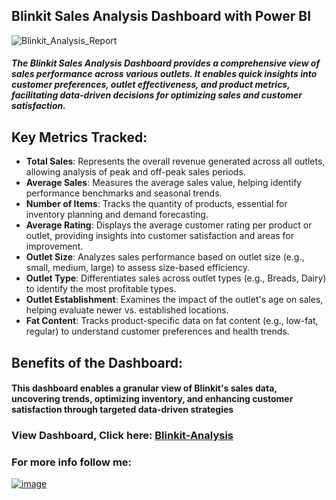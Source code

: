 ## Blinkit Sales Analysis Dashboard with Power BI
![Blinkit_Analysis_Report](https://github.com/user-attachments/assets/ef586fa9-9a03-49d7-87a8-6540bd54066d)

##### The Blinkit Sales Analysis Dashboard provides a comprehensive view of sales performance across various outlets. It enables quick insights into customer preferences, outlet effectiveness, and product metrics, facilitating data-driven decisions for optimizing sales and customer satisfaction.

## Key Metrics Tracked:

* <b>Total Sales</b>: Represents the overall revenue generated across all outlets, allowing analysis of peak and off-peak sales periods.
* <b>Average Sales</b>: Measures the average sales value, helping identify performance benchmarks and seasonal trends.
* <b>Number of Items</b>: Tracks the quantity of products, essential for inventory planning and demand forecasting.
* <b>Average Rating</b>: Displays the average customer rating per product or outlet, providing insights into customer satisfaction and areas for improvement.
* <b>Outlet Size</b>: Analyzes sales performance based on outlet size (e.g., small, medium, large) to assess size-based efficiency.
* <b>Outlet Type</b>: Differentiates sales across outlet types (e.g., Breads, Dairy) to identify the most profitable types.
* <b>Outlet Establishment</b>: Examines the impact of the outlet's age on sales, helping evaluate newer vs. established locations.
* <b>Fat Content</b>: Tracks product-specific data on fat content (e.g., low-fat, regular) to understand customer preferences and health trends.

## Benefits of the Dashboard:
#### This dashboard enables a granular view of Blinkit's sales data, uncovering trends, optimizing inventory, and enhancing customer satisfaction through targeted data-driven strategies
  
### View Dashboard, Click here: <a href="https://app.powerbi.com/view?r=eyJrIjoiZDJjYTM2MGUtMDg1ZC00NjE4LWJlZjgtZDU3OTNhZmNmMWIwIiwidCI6IjFkMjlkNzM5LTIzY2YtNDMwMS1hNTZlLTU1YzA0ZDg1NGQxOSJ9">Blinkit-Analysis</a>

### For more info follow me:
<a href="https://www.linkedin.com/in/kant-ai/" width="500" height="600">![image](https://github.com/user-attachments/assets/465b5755-9b18-4ba8-b850-00be385b4e1e)</a>



